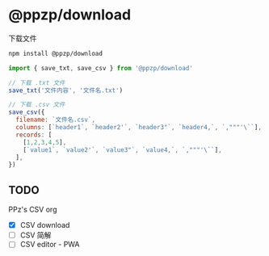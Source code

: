 # @ppzp/download

下载文件

``` bash
npm install @ppzp/download
```

``` js
import { save_txt, save_csv } from '@ppzp/download'

// 下载 .txt 文件
save_txt('文件内容', '文件名.txt')

// 下载 .csv 文件
save_csv({
  filename: `文件名.csv`,
  columns: [`header1`, `header2'`, `header3"`, `header4,`, `,"""'\``], // 可选
  records: [
    [1,2,3,4,5],
    [`value1`, `value2'`, `value3"`, `value4,`, `,"""'\``],
  ],
})
```

## TODO
PPz's CSV org
+ [x] CSV download
+ [ ] CSV 简解
+ [ ] CSV editor - PWA
